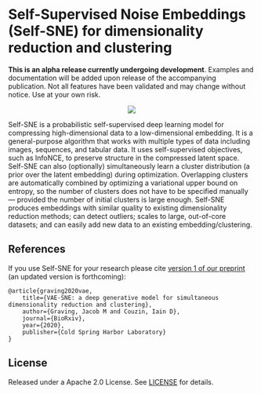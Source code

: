 Self-Supervised Noise Embeddings (Self-SNE) for dimensionality reduction and clustering
============
__This is an alpha release currently undergoing development__. Examples and documentation will be added upon release of the accompanying publication. 
Not all features have been validated and may change without notice. Use at your own risk.

<p align="center">
<img src="https://github.com/jgraving/selfsne/blob/master/assets/header.jpeg" max-height:256px>
</p>

Self-SNE is a probabilistic self-supervised deep learning model for compressing high-dimensional data to a low-dimensional embedding. It is a general-purpose algorithm that works with multiple types of data including images, sequences, and tabular data. It uses self-supervised objectives, such as InfoNCE, to preserve structure in the compressed latent space. Self-SNE can also (optionally) simultaneously learn a cluster distribution (a prior over the latent embedding) during optimization. Overlapping clusters are automatically combined by optimizing a variational upper bound on entropy, so the number of clusters does not have to be specified manually — provided the number of initial clusters is large enough. Self-SNE produces embeddings with similar quality to existing dimensionality reduction methods; can detect outliers; scales to large, out-of-core datasets; and can easily add new data to an existing embedding/clustering.



References
------------
If you use Self-SNE for your research please cite [version 1 of our preprint](https://doi.org/10.1101/2020.07.17.207993) (an updated version is forthcoming):

    @article{graving2020vae,
    	title={VAE-SNE: a deep generative model for simultaneous dimensionality reduction and clustering},
    	author={Graving, Jacob M and Couzin, Iain D},
    	journal={BioRxiv},
    	year={2020},
    	publisher={Cold Spring Harbor Laboratory}
    }



License
------------
Released under a Apache 2.0 License. See [LICENSE](https://github.com/jgraving/cne/blob/master/LICENSE) for details.
